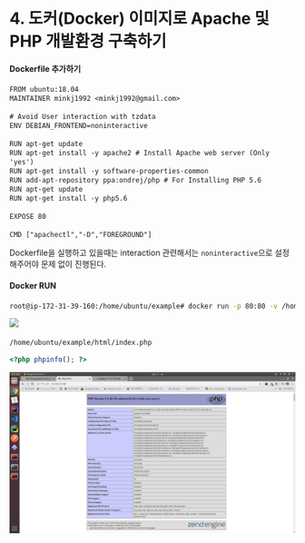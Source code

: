 # 4. 도커(Docker) 이미지로 Apache 및 PHP 개발환경 구축하기

#### Dockerfile 추가하기

```docker
FROM ubuntu:18.04
MAINTAINER minkj1992 <minkj1992@gmail.com>

# Avoid User interaction with tzdata
ENV DEBIAN_FRONTEND=noninteractive

RUN apt-get update
RUN apt-get install -y apache2 # Install Apache web server (Only 'yes')
RUN apt-get install -y software-properties-common
RUN add-apt-repository ppa:ondrej/php # For Installing PHP 5.6
RUN apt-get update
RUN apt-get install -y php5.6

EXPOSE 80

CMD ["apachectl","-D","FOREGROUND"]
```
Dockerfile을 실행하고 있을때는 interaction 관련해서는 `noninteractive`으로 설정해주어야 문제 없이 진행된다.


#### Docker RUN
```bash
root@ip-172-31-39-160:/home/ubuntu/example# docker run -p 80:80 -v /home/ubuntu/example/html:/var/www/html example
```

![](./img/4/php-index.png)

`/home/ubuntu/example/html/index.php`
```php
<?php phpinfo(); ?>
```

![](./img/4/php-index2.png)

